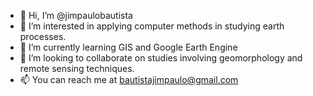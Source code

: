 - 👋 Hi, I’m @jimpaulobautista
- 👀 I’m interested in applying computer methods in studying earth processes.
- 🌱 I’m currently learning GIS and Google Earth Engine
- 💞️ I’m looking to collaborate on studies involving geomorphology and remote sensing techniques.
- 📫 You can reach me at bautistajimpaulo@gmail.com

<!---
jimpaulobautista/jimpaulobautista is a ✨ special ✨ repository because its `README.md` (this file) appears on your GitHub profile.
You can click the Preview link to take a look at your changes.
--->
